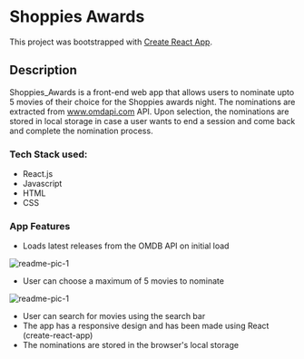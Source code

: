# Shoppies Awards

This project was bootstrapped with [Create React App](https://github.com/facebook/create-react-app).

## Description

Shoppies_Awards is a front-end web app that allows users to nominate upto 5 movies of their choice for the Shoppies awards night. The nominations are extracted from www.omdapi.com API. Upon selection, the nominations are stored in local storage in case a user wants to end a session and come back and complete the nomination process.

### Tech Stack used:
* React.js
* Javascript
* HTML
* CSS

### App Features
* Loads latest releases from the OMDB API on initial load

![readme-pic-1](https://res.cloudinary.com/dmqiiomnm/image/upload/v1639419012/readme-pic-1_apirna.png)

* User can choose a maximum of 5 movies to nominate

![readme-pic-1](https://res.cloudinary.com/dmqiiomnm/image/upload/v1639419021/readme-pic-2_zt4tzy.png)


* User can search for movies using the search bar
* The app has a responsive design and has been made using React (create-react-app)
* The nominations are stored in the browser's local storage
